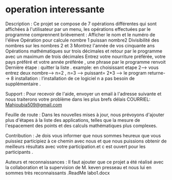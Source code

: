 # operation interessante
Description : Ce projet se compose de 7 opérations différentes qui sont affichées à l'utilisateur par un menu, les opérations effectuées par le programme comprennent brièvement :
 Afficher le nom et le numéro de l'élève Opération pour calcule nombre 1 puissan nombre2 
Divisibilité des nombres sur les nombres 2 et 3 Montrez l'année de vos cinquante ans Opérations mathématiques sur trois décimales et retour par le programme avec un maximum de trois décimales Entrez votre nourriture préférée, votre pays préféré et votre année préférée , une phrase par le programme renvoit Dernière étape : quitter la liste . example: en choisissant etape 2--> vous entrez deux nombre--> n=2 , n=3 --> puissant= 2*3 --> le program returne--> 8 
installation : l’installation de ce logiciel n a pas besoin de supplémentaire .

 Support : Pour recevoir de l'aide, envoyer un email à l'adresse suivante et nous traiterons votre problème dans les plus brefs délais COURRIEL: Mahjoubia509@gmail.com
 
 Feuille de route : Dans les nouvelles mises à jour, nous prévoyons d'ajouter plus d'étapes à la liste des applications, telles que la mesure de l'espacement des points et des calculs mathématiques plus complexes.
 
Contribution :   Je dois vous informer que nous sommes heureux que vous puissiez participiez à ce chemin avec nous et que nous puissions obtenir de meilleurs résultats avec votre participation.et c est ouvert pour les participants . 

Auteurs et reconnaissances :  Il faut ajouter que ce projet a été réalisé avec la collaboration et la supervision de M. keven presseau et nous lui en sommes très reconnaissants .ReadMe labo1.docx

